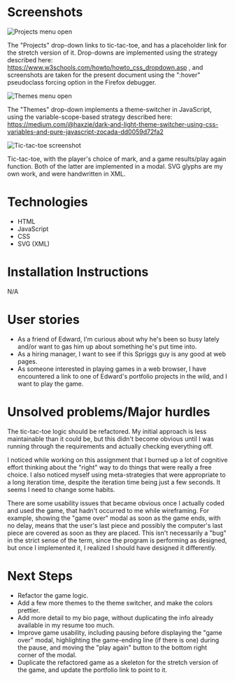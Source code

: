 # Screenshots
![Projects menu open](https://i.imgur.com/nLElslR.png)

The "Projects" drop-down links to tic-tac-toe, and has a placeholder link for the stretch version of it.  Drop-downs are implemented using the strategy described here: https://www.w3schools.com/howto/howto_css_dropdown.asp , and screenshots are taken for the present document using the ":hover" pseudoclass forcing option in the Firefox debugger.

![Themes menu open](https://i.imgur.com/HwPoDrP.png)

The "Themes" drop-down implements a theme-switcher in JavaScript, using the variable-scope-based strategy described here: https://medium.com/@haxzie/dark-and-light-theme-switcher-using-css-variables-and-pure-javascript-zocada-dd0059d72fa2

![Tic-tac-toe screenshot](https://i.imgur.com/KwueqEc.png)

Tic-tac-toe, with the player's choice of mark, and a game results/play again function.  Both of the latter are implemented in a modal.  SVG glyphs are my own work, and were handwritten in XML.

# Technologies
- HTML
- JavaScript
- CSS
- SVG (XML)

# Installation Instructions
N/A

# User stories
- As a friend of Edward, I'm curious about why he's been so busy lately and/or want to gas him up about something he's put time into.
- As a hiring manager, I want to see if this Spriggs guy is any good at web pages.
- As someone interested in playing games in a web browser, I have encountered a link to one of Edward's portfolio projects in the wild, and I want to play the game.

# Unsolved problems/Major hurdles
The tic-tac-toe logic should be refactored.  My initial approach is less maintainable than it could be, but this didn't become obvious until I was running through the requirements and actually checking everything off.

I noticed while working on this assignment that I burned up a lot of cognitive effort thinking about the "right" way to do things that were really a free choice.  I also noticed myself using meta-strategies that were appropriate to a long iteration time, despite the iteration time being just a few seconds.  It seems I need to change some habits.

There are some usability issues that became obvious once I actually coded and used the game, that hadn't occurred to me while wireframing.  For example, showing the "game over" modal as soon as the game ends, with no delay, means that the user's last piece and possibly the computer's last piece are covered as soon as they are placed.  This isn't necessarily a "bug" in the strict sense of the term, since the program is performing as designed, but once I implemented it, I realized I should have designed it differently.

# Next Steps
- Refactor the game logic.
- Add a few more themes to the theme switcher, and make the colors prettier.
- Add more detail to my bio page, without duplicating the info already available in my resume too much.
- Improve game usability, including pausing before displaying the "game over" modal, highlighting the game-ending line (if there is one) during the pause, and moving the "play again" button to the bottom right corner of the modal.
- Duplicate the refactored game as a skeleton for the stretch version of the game, and update the portfolio link to point to it.

